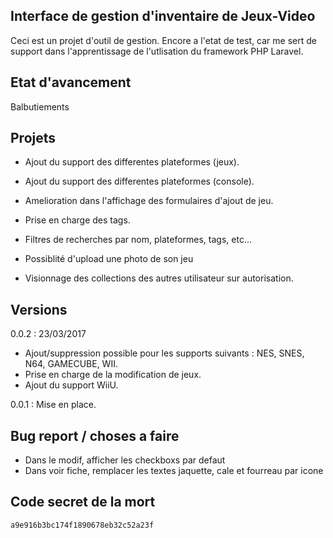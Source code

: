 ## Interface de gestion d'inventaire de Jeux-Video

Ceci est un projet d'outil de gestion.
Encore a l'etat de test, car me sert de support dans l'apprentissage de l'utlisation
du framework PHP Laravel.

## Etat d'avancement

Balbutiements

## Projets

- Ajout du support des differentes plateformes (jeux).
- Ajout du support des differentes plateformes (console).
- Amelioration dans l'affichage des formulaires d'ajout de jeu.
- Prise en charge des tags.
- Filtres de recherches par nom, plateformes, tags, etc...
- Possiblité d'upload une photo de son jeu

- Visionnage  des collections des autres utilisateur sur autorisation.

## Versions

0.0.2 : 23/03/2017
- Ajout/suppression possible pour les supports suivants : NES, SNES, N64, GAMECUBE, WII.
- Prise en charge de la modification de jeux.
- Ajout du support WiiU.

0.0.1 : Mise en place.

## Bug report / choses a faire

- Dans le modif, afficher les checkboxs par defaut
- Dans voir fiche, remplacer les textes jaquette, cale et fourreau par icone

## Code secret de la mort
	a9e916b3bc174f1890678eb32c52a23f
